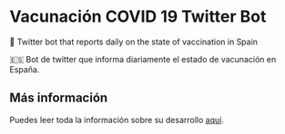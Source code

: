 # Vacunación COVID 19 Twitter Bot

💉 Twitter bot that reports daily on the state of vaccination in Spain

🇪🇸 Bot de twitter que informa diariamente el estado de vacunación en España.

## Más información

Puedes leer toda la información sobre su desarrollo [aquí](https://www.juanoa.com).
